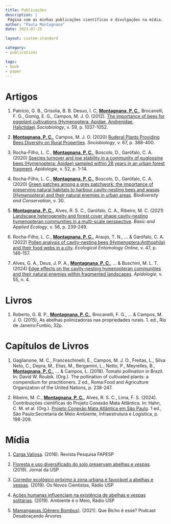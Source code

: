 ```yaml
---
title: Publicações
description: |
 Página com as minhas publicações científicas e divulgações na mídia.
author: "Paula Montagnana"
date: 2023-07-25

layout: custom-standard

category:
- publications

tags:
- book
- paper
---
```


# Artigos

1. Patrício, G. B., Grisolia, B. B. Desuo, I. C, <u>**Montagnana, P. C.**</u>, Brocanelli, F. G., Gomig, E. G., Campos, M. J. O. (2012). [The importance of bees for eggplant cultivations (Hymenoptera: Apidae, Andrenidae, Halictidae)](https://periodicos.uefs.br/index.php/sociobiology/article/view/565).*Sociobiology*, v. 59, p. 1037-1052.

1. <u>**Montagnana, P. C.**</u>, Campos, M. J. O. (2020) [Ruderal Plants Providing Bees Diversity on Rural Properties](https://periodicos.uefs.br/index.php/sociobiology/article/view/4837). *Sociobiology*, v. 67, p. 388-400.

1. Rocha-Filho, L. C., <u>**Montagnana, P. C.**</u>, Boscolo, D., Garófalo, C. A. (2020) [Species turnover and low stability in a community of euglossine bees (Hymenoptera: Apidae) sampled within 28 years in an urban forest fragment](/publications/2024-06-27-2020-rocha1). *Apidologie*, v. 52, p. 1-14.

1. Rocha-Filho, L. C., <u>**Montagnana, P. C.**</u>, Boscolo, D., Garófalo, C. A. (2020) [Green patches among a grey patchwork: the importance of preserving natural habitats to harbour cavity-nesting bees and wasps (Hymenoptera) and their natural enemies in urban areas](https://link.springer.com/article/10.1007/s13592-020-00772-3). *Biodiversity and Conservation*, v. 30. 

1. <u>**Montagnana, P. C.**</u>, Alves, R. S. C., Garófalo, C. A., Ribeiro, M. C. (2021) [Landscape heterogeneity and forest cover shape cavity-nesting hymenopteran communities in a multi-scale perspective](https://www.sciencedirect.com/science/article/abs/pii/S1439179121001249?via%3Dihub). *Basic and Applied Ecology*, v. 56, p. 239-249.

1. Rocha-Filho, L. C., <u>**Montagnana, P. C.**</u>, Araujo, T. N., ... & Garófalo, C. A. (2022) [ Pollen analysis of cavity-nesting bees (Hymenoptera:Anthophila) and their food webs in a city](https://resjournals.onlinelibrary.wiley.com/doi/10.1111/een.13097). *Ecological Entomology Online*, v. 47, p. 146-157.

1. Alves, G. A., Deus, J. P. A., <u>**Montagnana, P. C.**</u>, ... & Buschini, M. L. T. (2024) [Edge effects on the cavity-nesting hymenopteran communities and their natural enemies within fragmented landscapes](https://link.springer.com/article/10.1007/s13592-024-01061-z). *Apidologie*, v. 55, n. 4.

# Livros

1. Roberto, G. B. P., <u>**Montagnana, P. C.**</u>, Brocanelli, F. G., ... & Campos, M. J. O. (2015), As abelhas polinizadoras nas propriedades rurais. 1. ed., Rio de Janeiro:Funbio, 32p.

# Capítulos de Livros

1. Gaglianone, M. C., Franceschinelli, E., Campos, M. J. O., Freitas, L., Silva Neto, C., Depra, M., Elias, M., Bergamini, L., Netto, P., Meyrelles, B., <u>**Montagnana, P. C.**</u>, ... & Campos, L. (2018). Tomato pollination in Brazil. In: David W. Roubik. (Org.). The pollination of cultivated plants: a compendium for practitioners. 2 ed., Roma:Food and Agriculture Organization of the United Nations, p. 238-247.

1. Ribeiro, M. C., <u>**Montagnana, P. C.**</u>, Alves, R. S. C., Lima, F. S. (2024). Contribuições científicas do Projeto Conexão Mata Atlântica. In: Hahn, C. M. et al. (Org.). [Projeto Conexão Mata Atlântica em São Paulo](https://smastr16.blob.core.windows.net/fundacaoflorestal/2024/02/Conexao-Mata-Atlantica-interativo.pdf). 1 ed., São Paulo:Secretaria de Meio Ambiente, Infraestrutura e Logística, p. 198-209.

# Mídia

1. [Carga Valiosa](https://revistapesquisa.fapesp.br/carga-valiosa/). (2016). Revista Pesquisa FAPESP

1. [Floresta e uso diversificado do solo preservam abelhas e vespas](https://jornal.usp.br/ciencias/ciencias-biologicas/floresta-e-uso-diversificado-do-solo-preservam-abelhas-e-vespas/). (2019). Jornal da USP

1. [Corredor ecológico próximo à zona urbana é favorável a abelhas e vespas](https://jornal.usp.br/radio-usp/__trashed-39/). (2019). Os Novos Cientistas, Rádio USP

1. [Ações humanas influenciam na existência de abelhas e vespas solitárias](https://jornal.usp.br/atualidades/acoes-humanas-influenciam-na-existencia-de-abelhas-e-vespas-solitarias/). (2019). Ambiente é o Meio, Rádio USP

1. [Mamangavas (Gênero Bombus)](https://www.desabrace.com.br/category/podcast/). (2021). Que Bicho é esse? Podcast Desabraçando Árvores
